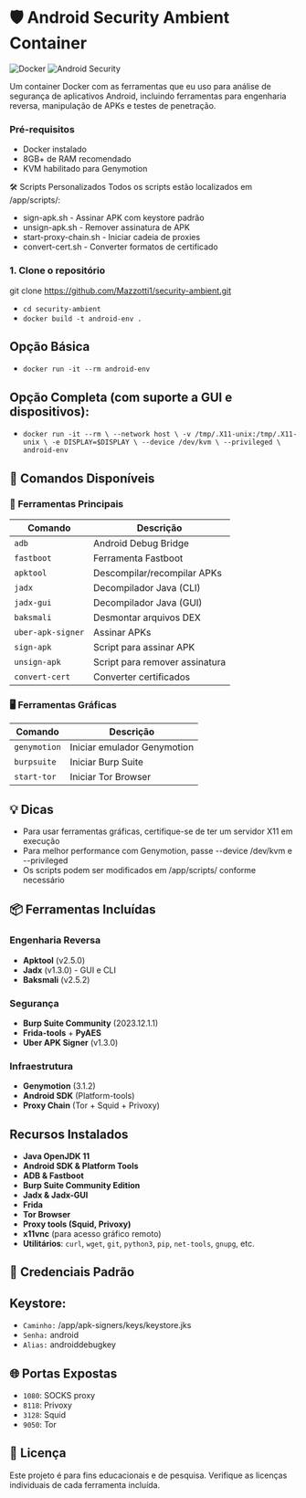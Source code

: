 # 🛡️ Android Security Ambient Container

![Docker](https://img.shields.io/badge/Docker-Container-blue)
![Android Security](https://img.shields.io/badge/Android-Security-brightgreen)

Um container Docker com as ferramentas que eu uso para análise de segurança de aplicativos Android, incluindo ferramentas para engenharia reversa, manipulação de APKs e testes de penetração.

### Pré-requisitos
- Docker instalado
- 8GB+ de RAM recomendado
- KVM habilitado para Genymotion


🛠️ Scripts Personalizados
Todos os scripts estão localizados em /app/scripts/:

- sign-apk.sh - Assinar APK com keystore padrão
- unsign-apk.sh - Remover assinatura de APK
- start-proxy-chain.sh - Iniciar cadeia de proxies
- convert-cert.sh - Converter formatos de certificado

### 1. Clone o repositório

git clone https://github.com/Mazzotti1/security-ambient.git
- `cd security-ambient`
- `docker build -t android-env .`

## Opção Básica
- `docker run -it --rm android-env`

## Opção Completa (com suporte a GUI e dispositivos):
- `docker run -it --rm \
  --network host \
  -v /tmp/.X11-unix:/tmp/.X11-unix \
  -e DISPLAY=$DISPLAY \
  --device /dev/kvm \
  --privileged \
  android-env`
## 🔧 Comandos Disponíveis

### 🧰 Ferramentas Principais

| Comando             | Descrição                                |
|---------------------|-------------------------------------------|
| `adb`               | Android Debug Bridge                      |
| `fastboot`          | Ferramenta Fastboot                       |
| `apktool`           | Descompilar/recompilar APKs              |
| `jadx`              | Decompilador Java (CLI)                   |
| `jadx-gui`          | Decompilador Java (GUI)                   |
| `baksmali`          | Desmontar arquivos DEX                    |
| `uber-apk-signer`   | Assinar APKs                              |
| `sign-apk`          | Script para assinar APK                   |
| `unsign-apk`        | Script para remover assinatura            |
| `convert-cert`      | Converter certificados                    |

### 🖥️ Ferramentas Gráficas

| Comando        | Descrição                        |
|----------------|-----------------------------------|
| `genymotion`   | Iniciar emulador Genymotion      |
| `burpsuite`    | Iniciar Burp Suite               |
| `start-tor`    | Iniciar Tor Browser              |

## 💡 Dicas
- Para usar ferramentas gráficas, certifique-se de ter um servidor X11 em execução
- Para melhor performance com Genymotion, passe --device /dev/kvm e --privileged
- Os scripts podem ser modificados em /app/scripts/ conforme necessário

## 📦 Ferramentas Incluídas

### Engenharia Reversa
- **Apktool** (v2.5.0)
- **Jadx** (v1.3.0) - GUI e CLI
- **Baksmali** (v2.5.2)

### Segurança
- **Burp Suite Community** (2023.12.1.1)
- **Frida-tools** + **PyAES**
- **Uber APK Signer** (v1.3.0)

### Infraestrutura
- **Genymotion** (3.1.2)
- **Android SDK** (Platform-tools)
- **Proxy Chain** (Tor + Squid + Privoxy)

## Recursos Instalados

- **Java OpenJDK 11**
- **Android SDK & Platform Tools**
- **ADB & Fastboot**
- **Burp Suite Community Edition**
- **Jadx & Jadx-GUI**
- **Frida**
- **Tor Browser**
- **Proxy tools (Squid, Privoxy)**
- **x11vnc** (para acesso gráfico remoto)
- **Utilitários**: `curl`, `wget`, `git`, `python3`, `pip`, `net-tools`, `gnupg`, etc.

## 🔐 Credenciais Padrão
## Keystore:
- `Caminho:` /app/apk-signers/keys/keystore.jks
- `Senha:` android
- `Alias:` androiddebugkey

## 🌐 Portas Expostas
- `1080`: SOCKS proxy  
- `8118`: Privoxy  
- `3128`: Squid  
- `9050`: Tor

## 📄 Licença
Este projeto é para fins educacionais e de pesquisa. Verifique as licenças individuais de cada ferramenta incluída.

